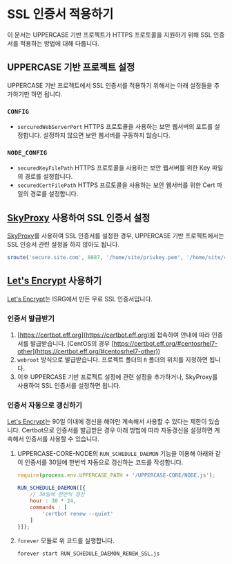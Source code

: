 # SSL 인증서 적용하기
이 문서는 UPPERCASE 기반 프로젝트가 HTTPS 프로토콜을 지원하기 위해 SSL 인증서를 적용하는 방법에 대해 다룹니다.

## UPPERCASE 기반 프로젝트 설정
UPPERCASE 기반 프로젝트에서 SSL 인증서를 적용하기 위해서는 아래 설정들을 추가하기만 하면 됩니다.

### `CONFIG`
* `sercuredWebServerPort` HTTPS 프로토콜을 사용하는 보안 웹서버의 포트를 설정합니다. 설정하지 않으면 보안 웹서버를 구동하지 않습니다.

### `NODE_CONFIG`
* `securedKeyFilePath` HTTPS 프로토콜을 사용하는 보안 웹서버를 위한 Key 파일의 경로를 설정합니다.
* `securedCertFilePath` HTTPS 프로토콜을 사용하는 보안 웹서버를 위한 Cert 파일의 경로를 설정합니다.

## [SkyProxy](https://github.com/Hanul/SkyProxy) 사용하여 SSL 인증서 설정
[SkyProxy](https://github.com/Hanul/SkyProxy)를 사용하여 SSL 인증서를 설정한 경우, UPPERCASE 기반 프로젝트에서는 SSL 인승서 관련 설정을 하지 않아도 됩니다.
```javascript
sroute('secure.site.com', 8887, '/home/site/privkey.pem', '/home/site/cert.pem');
```

## [Let's Encrypt](https://letsencrypt.org) 사용하기
[Let's Encrypt](https://letsencrypt.org)는 ISRG에서 만든 무료 SSL 인증서입니다.

### 인증서 발급받기
1. [https://certbot.eff.org](https://certbot.eff.org)에 접속하여 안내에 따라 인증서를 발급받습니다. (CentOS의 경우 [https://certbot.eff.org/#centosrhel7-other](https://certbot.eff.org/#centosrhel7-other))
2. `webroot` 방식으로 발급받습니다. 프로젝트 폴더의 `R` 폴더의 위치를 지정하면 됩니다.
3. 이후 UPPERCASE 기반 프로젝트 설정에 관련 설정을 추가하거나, SkyProxy를 사용하여 SSL 인증서를 설정하면 됩니다.

### 인증서 자동으로 갱신하기
[Let's Encrypt](https://letsencrypt.org)는 90일 이내에 갱신을 해야만 계속해서 사용할 수 있다는 제한이 있습니다. Certbot으로 인증서를 발급받은 경우 아래 방법에 따라 자동갱신을 설정하면 계속해서 인증서를 사용할 수 있습니다.

1. UPPERCASE-CORE-NODE의 `RUN_SCHEDULE_DAEMON` 기능을 이용해 아래와 같이 인증서를 30일에 한번씩 자동으로 갱신하는 코드를 작성합니다.
    ```javascript
    require(process.env.UPPERCASE_PATH + '/UPPERCASE-CORE/NODE.js');
    
    RUN_SCHEDULE_DAEMON([{
    	// 30일에 한번씩 갱신
    	hour : 30 * 24,
    	commands : [
    		'certbot renew --quiet'
    	]
    }]);
    ```

2. `forever` 모듈로 위 코드를 실행합니다.
    ```
    forever start RUN_SCHEDULE_DAEMON_RENEW_SSL.js
    ```